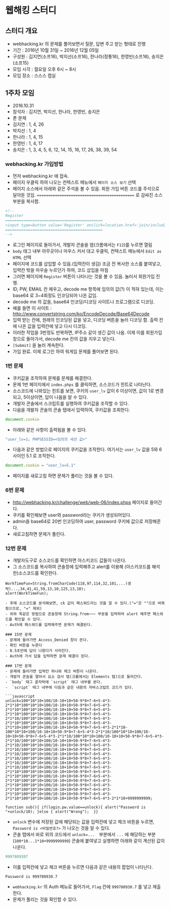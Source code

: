 # 웹해킹 스터디

## 스터디 개요
- webhacking.kr 의 문제를 풀어보면서 질문, 답변 주고 받는 형태로 진행
- 기간 : 2016년 10월 31일 ~ 2016년 12월 05일
- 구성원 : 김지연(소프16), 박지선(소프16), 한나라(정통16), 한영빈(소프16), 송지은(소프15)
- 모임 시각 : 월요일 오후 6시 ~ 8시
- 모임 장소 : 스스스 랩실

## 1주차 모임
- 2016.10.31
- 참석자 : 김지연, 박지선, 한나라, 한영빈, 송지은
- 푼 문제
 - 김지연 : 1, 4, 26
 - 박지선 : 1, 4
 - 한나라 : 1, 4, 15
 - 한영빈 : 1, 4, 17
 - 송지은 : 1, 3, 4, 5, 6, 12, 14, 15, 16, 17, 26, 38, 39, 54

### webhacking.kr 가입방법
- 먼저 webhacking.kr 에 접속.
- 페이지 우클릭 하여 나오는 컨텍스트 메뉴에서 `페이지 소스 보기` 선택
- 페이지 소스에서 아래와 같은 주석을 볼 수 있음. 회원 가입 버튼 코드를 주석으로 달아둔 것임. `===========================================` 로 감싸진 소스 부분을 복사함.
```html
<!--
Register
===========================================
<input type=button value='Register' onclick=location.href='join/includ2_join__frm__0001.php?mode=2d8d9c1703e9df8f1e8b7d0ba1578ce0' style=width:50pt;height:20pt;border:0;background:black;color:lightgreen></td></tr>
===========================================
-->
```
- 로그인 페이지로 돌아가서, 개발자 콘솔을 염(크롬에서는 `F12`)를 누르면 열림
- `body` 태그 내부 아무곳이나 마우스 커서 대고 우클릭, 컨텍스트 메뉴에서 `Edit as HTML` 선택
- 페이지에 코드를 삽입할 수 있음.(입력칸이 생김) 조금 전 복사한 소스를 붙여넣고, 입력칸 밖을 마우슬 누르던가 하여, 코드 삽입을 마침
- 그러면 페이지에 `Register` 버튼이 나타나는 것을 볼 수 있음. 눌러서 회원가입 진행.
- ID, PW, EMAIL 칸 체우고, decode me 항목에 임의의 값(?) 이 적혀 있는데, 이는 base64 로 3~4회정도 인코딩되어 나온 값임.
- decode me 의 값을, base64 인코딩/디코딩 사이트나 프로그램으로 디코딩.
 - 예를 들면 이 사이트 : http://www.convertstring.com/ko/EncodeDecode/Base64Decode
- 입력 받는 칸에, 원래의 인코딩된 값을 넣고, 디코딩 버튼을 눌러 디코딩 함. 출력 칸에 나온 값을 입력칸에 넣고 다시 디코딩.
 - 이러한 작업을 3번정도 반복하면, IP주소 같이 생긴 값이 나옴. 이제 이를 회원가입 창으로 돌아가서, decode me 칸의 값을 지우고 넣는다.
- `[Submit]` 을 눌러 계속한다.
- 가입 완료. 이제 로그인 하여 워게임 문제를 풀어보면 된다.

### 1번 문제
- 쿠키값을 조작하여 문제를 문제를 해결한다.
- 문제 1번 페이지에서 `index.phps` 를 클릭하면, 소스코드가 힌트로 나타난다.
- 소스코드에 나와있는 힌트를 보면, 쿠키의 `user_lv` 값이 6 이상이면, 값이 1로 변경되고, 5이상이면, 답이 나옴을 알 수 있다.
- 개발자 콘솔에서 스크립트를 실행하여 쿠키값을 조작할 수 있다.
- 다음을 개발자 콘솔의 콘솔 탭에서 입력하여, 쿠키값을 조회한다.
```javascript
document.cookie
```
- 아래와 같은 사항이 출력됨을 볼 수 있다.
```javascript
"user_lv=1; PHPSESSID=<임의의 세션 값>"
```
- 다음과 같은 방법으로 페이지의 쿠키값을 조작한다. 여기서는 `user_lv` 값을 5와 6 사이인 5.1 로 조작한다.
```javascript
document.cookie = "user_lv=5.1"
```
- 페이지를 새로고침 하면 문제가 풀리는 것을 볼 수 있다.

### 6번 문제
- http://webhacking.kr/challenge/web/web-06/index.phps 페이지로 들어간다.
- 쿠키를 확인해보면 user와 password라는 쿠키가 생성되어있다.
- admin을 base64로 20번 인코딩하여 user, password 쿠키에 값으로 저장해준다.
- 새로고침하면 문제가 풀린다.

### 12번 문제
- 개발자도구로 소스코드를 확인하면 아스키코드 값들이 나온다.
- 그 소스코드를 복사하여 콘솔창에 입력해주고 alert를 이용해 (아스키코드를 해석한)소스코드를 확인한다.

```콘솔창 입력 예
WorkTimeFun=String.fromCharCode(118,97,114,32,101,...(생략)...,34,41,41,59,13,10,125,13,10);
alert(WorkTimeFun);

- 후에 소스코드를 분석해보면, ck 값이 패스워드라는 것을 알 수 있다.("="은 ""으로 바꿔줬으므로, "=" 제외)
- 위와 똑같은 방법으로 콘솔창에 String.from~~~ 부분을 입력하여 alert 해주면 패스워드를 확인할 수 있다.
- Auth에 패스워드를 입력해주면 문제가 해결된다.

### 15번 문제
- 문제에 들어가면 Access_Denied 창이 뜬다.
- 확인 버튼을 누른다
- 0.5초만에 답이 나왔다가 사라진다.
- Auth에 가서 답을 입력하면 문제 해결이 된다.

### 17번 문제
- 문제에 들어가면 입력칸 하나와 체크 버튼이 나온다.
- 개발자 콘솔을 열어서 요소 검사 탭(크롬에서는 Elements 탭)으로 들어간다.
- `body` 태그 끝자락에 `script` 태그 내부를 본다.
-  `script` 태그 내부에 다음과 같은 내용의 자바스크립트 코드가 있다.

```javascript
unlock=100*10*10+100/10-10+10+50-9*8+7-6+5-4*3-2*1*10*100*10*10+100/10-10+10+50-9*8+7-6+5-4*3-2*1*10*100*10*10+100/10-10+10+50-9*8+7-6+5-4*3-2*1*10*100*10*10+100/10-10+10+50-9*8+7-6+5-4*3-2*1*10/100*10*10+100/10-10+10+50-9*8+7-6+5-4*3-2*1*10*100*10*10+100/10-10+10+50-9*8+7-6+5-4*3-2*1*10+100*10*10+100/10-10+10+50-9*8+7-6+5-4*3-2*1*10-100*10*10+100/10-10+10+50-9*8+7-6+5-4*3-2*1*10/100*10*10+100/10-10+10+50-9*8+7-6+5-4*3-2*1*10/100*10*10+100/10-10+10+50-9*8+7-6+5-4*3-2*1*10/100*10*10+100/10-10+10+50-9*8+7-6+5-4*3-2*1*10/100*10*10+100/10-10+10+50-9*8+7-6+5-4*3-2*1*10/100*10*10+100/10-10+10+50-9*8+7-6+5-4*3-2*1*10/100*10*10+100/10-10+10+50-9*8+7-6+5-4*3-2*1*10/100*10*10+100/10-10+10+50-9*8+7-6+5-4*3-2*1*10/100*10*10+100/10-10+10+50-9*8+7-6+5-4*3-2*1*10/100*10*10+100/10-10+10+50-9*8+7-6+5-4*3-2*1*10*100*10*10+100/10-10+10+50-9*8+7-6+5-4*3-2*1*10*100*10*10+100/10-10+10+50-9*8+7-6+5-4*3-2*1*10*100*10*10+100/10-10+10+50-9*8+7-6+5-4*3-2*1*10*100*10*10+100/10-10+10+50-9*8+7-6+5-4*3-2*1*10*100*10*10+100/10-10+10+50-9*8+7-6+5-4*3-2*1*10*100*10*10+100/10-10+10+50-9*8+7-6+5-4*3-2*1*10*100*10*10+100/10-10+10+50-9*8+7-6+5-4*3-2*1*10+9999999999;

function sub(){ if(login.pw.value==unlock){ alert("Password is "+unlock/10); }else { alert("Wrong");  }}
```

- `unlock` 변수에 저장된 값에 해당되는 값을 입력칸에 넣고 체크 바튼을 누르면, `Password is <비밀번호?>` 가 나오는 것을 알 수 있다.
- 콘솔 탭에서 바로 위의 코드에서 `unlock=...`　부분에서 `...` 에 해당하는 부분(`100*10...1*10+9999999999`) 콘솔에 붙여넣고 실행하면 아래와 같이 계산된 값이 나온다.

```javascript
9997809307
```

- 이를 입력칸에 넣고 체크 버튼을 누르면 다음과 같은 내용의 팝업이 나타난다.

~~~
Password is 999780930.7
~~~

- `webhacking.kr` 의 Auth 메뉴로 들어가서, `Flag` 칸에 `999780930.7` 를 넣고 제출한다.
- 문제가 풀리는 것을 확인할 수 있다.

